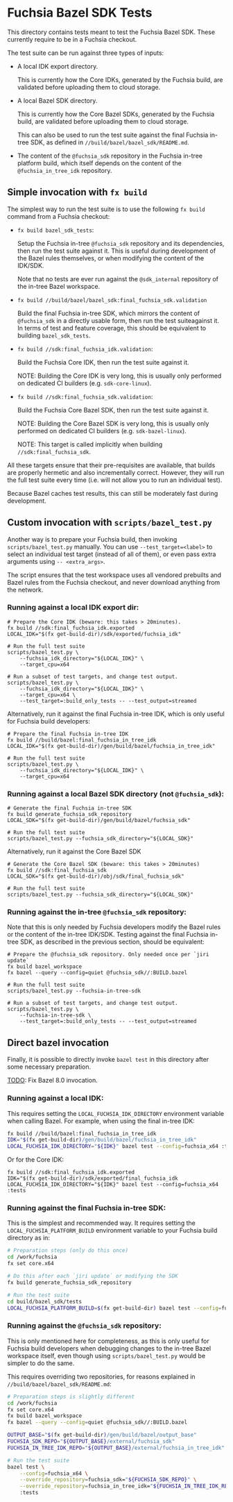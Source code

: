 # Fuchsia Bazel SDK Tests

This directory contains tests meant to test the Fuchsia Bazel SDK.
These currently require to be in a Fuchsia checkout.

The test suite can be run against three types of inputs:

- A local IDK export directory.

  This is currently how the Core IDKs, generated by the Fuchsia
  build, are validated before uploading them to cloud storage.

- A local Bazel SDK directory.

  This is currently how the Core Bazel SDKs, generated by the
  Fuchsia build, are validated before uploading them to cloud
  storage.

  This can also be used to run the test suite against the
  final Fuchsia in-tree SDK, as defined in
  `//build/bazel/bazel_sdk/README.md`.

- The content of the `@fuchsia_sdk` repository in the Fuchsia
  in-tree platform build, which itself depends on the content
  of the `@fuchsia_in_tree_idk` repository.


## Simple invocation with `fx build`

The simplest way to run the test suite is to use the following
`fx build` command from a Fuchsia checkout:

- `fx build bazel_sdk_tests`:

  Setup the Fuchsia in-tree `@fuchsia_sdk` repository and its
  dependencies, then run the test suite against it. This is
  useful during development of the Bazel rules themselves, or
  when modifying the content of the IDK/SDK.

  Note that no tests are ever run against the `@sdk_internal`
  repository of the in-tree Bazel workspace.

- `fx build //build/bazel/bazel_sdk:final_fuchsia_sdk.validation`

  Build the final Fuchsia in-tree SDK, which mirrors the content
  of `@fuchsia_sdk` in a directly usable form, then run the test
  suiteagainst it. In terms of test and feature coverage, this should
  be equivalent to building `bazel_sdk_tests`.

- `fx build //sdk:final_fuchsia_idk.validation`:

  Build the Fuchsia Core IDK, then run the test suite against it.

  NOTE: Building the Core IDK is very long, this is usually only
  performed on dedicated CI builders (e.g. `sdk-core-linux`).

- `fx build //sdk:final_fuchsia_sdk.validation`:

  Build the Fuchsia Core Bazel SDK, then run the test suite against it.

  NOTE: Building the Core Bazel SDK is very long, this is usually
  only performed on dedicated CI builders (e.g. `sdk-bazel-linux`).

  NOTE: This target is called implicitly when building
  `//sdk:final_fuchsia_sdk`.

All these targets ensure that their pre-requisites are available, that
builds are properly hermetic and also incrementally correct. However,
they will run the full test suite every time (i.e. will not allow you
to run an individual test).

Because Bazel caches test results, this can still be moderately fast
during development.

## Custom invocation with `scripts/bazel_test.py`

Another way is to prepare your Fuchsia build, then invoking
`scripts/bazel_test.py` manually. You can use `--test_target=<label>`
to select an individual test target (instead of all of them), or
even pass extra arguments using `-- <extra_args>`.

The script ensures that the test workspace uses all vendored
prebuilts and Bazel rules from the Fuchsia checkout, and never
download anything from the network.

### Running against a local IDK export dir:

```
# Prepare the Core IDK (beware: this takes > 20minutes).
fx build //sdk:final_fuchsia_idk.exported
LOCAL_IDK="$(fx get-build-dir)/sdk/exported/fuchsia_idk"

# Run the full test suite
scripts/bazel_test.py \
    --fuchsia_idk_directory="${LOCAL_IDK}" \
    --target_cpu=x64

# Run a subset of test targets, and change test output.
scripts/bazel_test.py \
    --fuchsia_idk_directory="${LOCAL_IDK}" \
    --target_cpu=x64 \
    --test_target=:build_only_tests -- --test_output=streamed
```

Alternatively, run it against the final Fuchsia in-tree IDK,
which is only useful for Fuchsia build developers:

```
# Prepare the final Fuchsia in-tree IDK
fx build //build/bazel:final_fuchsia_in_tree_idk
LOCAL_IDK="$(fx get-build-dir)/gen/build/bazel/fuchsia_in_tree_idk"

# Run the full test suite
scripts/bazel_test.py \
    --fuchsia_idk_directory="${LOCAL_IDK}" \
    --target_cpu=x64

```

### Running against a local Bazel SDK directory (not `@fuchsia_sdk`):

```
# Generate the final Fuchsia in-tree SDK
fx build generate_fuchsia_sdk_repository
LOCAL_SDK="$(fx get-build-dir)/gen/build/bazel/fuchsia_sdk"

# Run the full test suite
scripts/bazel_test.py --fuchsia_sdk_directory="${LOCAL_SDK}"
```

Alternatively, run it against the Core Bazel SDK
```
# Generate the Core Bazel SDK (beware: this takes > 20minutes)
fx build //sdk:final_fuchsia_sdk
LOCAL_SDK="$(fx get-build-dir)/obj/sdk/final_fuchsia_sdk"

# Run the full test suite
scripts/bazel_test.py --fuchsia_sdk_directory="${LOCAL_SDK}"
```

### Running against the in-tree `@fuchsia_sdk` repository:

Note that this is only needed by Fuchsia developers modify the Bazel rules
or the content of the in-tree IDK/SDK. Testing against the final
Fuchsia in-tree SDK, as described in the previous section, should be
equivalent:

```
# Prepare the @fuchsia_sdk repository. Only needed once per `jiri update`
fx build bazel_workspace
fx bazel --query --config=quiet @fuchsia_sdk//:BUILD.bazel

# Run the full test suite
scripts/bazel_test.py --fuchsia-in-tree-sdk

# Run a subset of test targets, and change test output.
scripts/bazel_test.py \
    --fuchsia-in-tree-sdk \
    --test_target=:build_only_tests -- --test_output=streamed
```

## Direct bazel invocation

Finally, it is possible to directly invoke `bazel test` in this directory
after some necessary preparation.

[TODO](https://fxbug.dev/383498090): Fix Bazel 8.0 invocation.

### Running against a local IDK:

This requires setting the `LOCAL_FUCHSIA_IDK_DIRECTORY` environment
variable when calling Bazel. For example, when using the final in-tree IDK:

```sh
fx build //build/bazel:final_fuchsia_in_tree_idk
IDK="$(fx get-build-dir)/gen/build/bazel/fuchsia_in_tree_idk"
LOCAL_FUCHSIA_IDK_DIRECTORY="${IDK}" bazel test --config=fuchsia_x64 :tests
```

Or for the Core IDK:

```
fx build //sdk:final_fuchsia_idk.exported
IDK="$(fx get-build-dir)/sdk/exported/final_fuchsia_idk
LOCAL_FUCHSIA_IDK_DIRECTORY="${IDK}" bazel test --config=fuchsia_x64 :tests
```

### Running against the final Fuchsia in-tree SDK:

This is the simplest and recommended way. It requires setting the
`LOCAL_FUCHSIA_PLATFORM_BUILD` environment variable to your Fuchsia build
directory as in:

```sh
# Preparation steps (only do this once)
cd /work/fuchsia
fx set core.x64

# Do this after each `jiri update` or modifying the SDK
fx build generate_fuchsia_sdk_repository

# Run the test suite
cd build/bazel_sdk/tests
LOCAL_FUCHSIA_PLATFORM_BUILD=$(fx get-build-dir) bazel test --config=fuchsia_x64 :tests
```

### Running against the `@fuchsia_sdk` repository:

This is only mentioned here for completeness, as this is only useful for
Fuchsia build developers when debugging changes to the in-tree Bazel
workspace itself, even though using `scripts/bazel_test.py` would be
simpler to do the same.

This requires overriding two repositories, for reasons explained
in `//build/bazel/bazel_sdk/README.md`:

```sh
# Preparation steps is slightly different
cd /work/fuchsia
fx set core.x64
fx build bazel_workspace
fx bazel --query --config=quiet @fuchsia_sdk//:BUILD.bazel

OUTPUT_BASE="$(fx get-build-dir)/gen/build/bazel/output_base"
FUCHSIA_SDK_REPO="${OUTPUT_BASE}/external/fuchsia_sdk"
FUCHSIA_IN_TREE_IDK_REPO="${OUTPUT_BASE}/external/fuchsia_in_tree_idk"

# Run the test suite
bazel test \
    --config=fuchsia_x64 \
    --override_repository=fuchsia_sdk="${FUCHSIA_SDK_REPO}" \
    --override_repository=fuchsia_in_tree_idk="${FUCHSIA_IN_TREE_IDK_REPO}" \
    :tests
```
